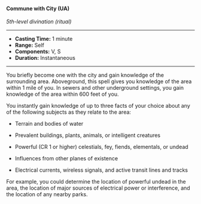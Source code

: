 #### Commune with City (UA)
*5th-level divination (ritual)*
___
- **Casting Time:** 1 minute
- **Range:** Self
- **Components:** V, S
- **Duration:** Instantaneous
___
You briefly become one with the city and gain knowledge of the surrounding area. Aboveground, this spell gives you knowledge of the area within 1 mile of you. In sewers and other underground settings, you gain knowledge of the area within 600 feet of you.

You instantly gain knowledge of up to three facts of your choice about any of the following subjects as they relate to the area:

- Terrain and bodies of water

- Prevalent buildings, plants, animals, or intelligent creatures

- Powerful (CR 1 or higher) celestials, fey, fiends, elementals, or undead

- Influences from other planes of existence

- Electrical currents, wireless signals, and active transit lines and tracks

For example, you could determine the location of powerful undead in the area, the location of major sources of electrical power or interference, and the location of any nearby parks. 